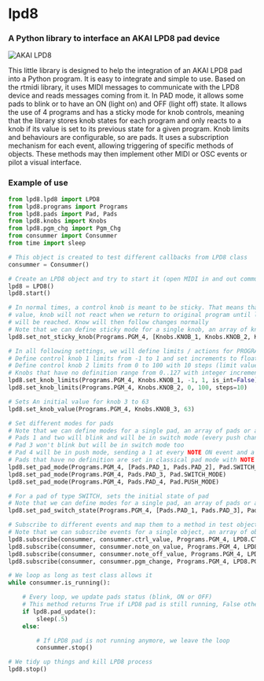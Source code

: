 # lpd8
### A Python library to interface an AKAI LPD8 pad device
![AKAI LPD8](https://d1jtxvnvoxswj8.cloudfront.net/catalog/product/cache/421fe9f256d7dd674b5a25e9478e383f/l/p/lpd8_web_large.jpg_2a5e9928f9c871bf86f5a4d05b4453e6.jpg)

This little library is designed to help the integration of an AKAI LPD8 pad into a Python program.
It is easy to integrate and simple to use. Based on the rtmidi library, it uses MIDI messages to
communicate with the LPD8 device and reads messages coming from it.
In PAD mode, it allows some pads to blink or to have an ON (light on) and OFF (light off) state.
It allows the use of 4 programs and has a sticky mode for knob controls, meaning that the library
stores knob states for each program and only reacts to a knob if its value is set to its previous state
for a given program.
Knob limits and behaviours are configurable, so are pads.
It uses a subscription mechanism for each event, allowing triggering of specific methods of objects. These methods
may then implement other MIDI or OSC events or pilot a visual interface.

### Example of use
```python
from lpd8.lpd8 import LPD8
from lpd8.programs import Programs
from lpd8.pads import Pad, Pads
from lpd8.knobs import Knobs
from lpd8.pgm_chg import Pgm_Chg
from consummer import Consummer
from time import sleep

# This object is created to test different callbacks from LPD8 class
consummer = Consummer()

# Create an LPD8 object and try to start it (open MIDI in and out communication)
lpd8 = LPD8()
lpd8.start()

# In normal times, a control knob is meant to be sticky. That means that if we change program and then knob
# value, knob will not react when we return to original program until last stored value for this program
# will be reached. Know will then follow changes normally
# Note that we can define sticky mode for a single knob, an array of knobs or all knobs
lpd8.set_not_sticky_knob(Programs.PGM_4, [Knobs.KNOB_1, Knobs.KNOB_2, Knobs.KNOB_3, Knobs.KNOB_4])

# In all following settings, we will define limits / actions for PROGRAM 4
# Define control knob 1 limits from -1 to 1 and set increments to float values
# Define control knob 2 limits from 0 to 100 with 10 steps (limit values to 0, 10, 20, ..., 90, 100)
# Knobs that have no definition range from 0..127 with integer increments of 1 (default MIDI behaviour)
lpd8.set_knob_limits(Programs.PGM_4, Knobs.KNOB_1, -1, 1, is_int=False)
lpd8.set_knob_limits(Programs.PGM_4, Knobs.KNOB_2, 0, 100, steps=10)

# Sets An initial value for knob 3 to 63
lpd8.set_knob_value(Programs.PGM_4, Knobs.KNOB_3, 63)

# Set different modes for pads
# Note that we can define modes for a single pad, an array of pads or all pads
# Pads 1 and two will blink and will be in switch mode (every push changes state between 0 and 1)
# Pad 3 won't blink but will be in switch mode too
# Pad 4 will be in push mode, sending a 1 at every NOTE ON event and a 0 at every NOTE OFF event
# Pads that have no definition are set in classical pad mode with NOTE ON / NOTE OFF events and velocity values
lpd8.set_pad_mode(Programs.PGM_4, [Pads.PAD_1, Pads.PAD_2], Pad.SWITCH_MODE + Pad.BLINK_MODE)
lpd8.set_pad_mode(Programs.PGM_4, Pads.PAD_3, Pad.SWITCH_MODE)
lpd8.set_pad_mode(Programs.PGM_4, Pads.PAD_4, Pad.PUSH_MODE)

# For a pad of type SWITCH, sets the initial state of pad
# Note that we can define modes for a single pad, an array of pads or all pads
lpd8.set_pad_switch_state(Programs.PGM_4, [Pads.PAD_1, Pads.PAD_3], Pad.ON)

# Subscribe to different events and map them to a method in test object
# Note that we can subscribe events for a single object, an array of objects or all objects of a group
lpd8.subscribe(consummer, consummer.ctrl_value, Programs.PGM_4, LPD8.CTRL, Knobs.ALL_KNOBS)
lpd8.subscribe(consummer, consummer.note_on_value, Programs.PGM_4, LPD8.NOTE_ON, Pads.ALL_PADS)
lpd8.subscribe(consummer, consummer.note_off_value, Programs.PGM_4, LPD8.NOTE_OFF, Pads.ALL_PADS)
lpd8.subscribe(consummer, consummer.pgm_change, Programs.PGM_4, LPD8.PGM_CHG, Pgm_Chg.PGM_CHG_4)

# We loop as long as test class allows it
while consummer.is_running():

    # Every loop, we update pads status (blink, ON or OFF)
    # This method returns True if LPD8 pad is still running, False otherwise
    if lpd8.pad_update():
        sleep(.5)
    else:

        # If LPD8 pad is not running anymore, we leave the loop
        consummer.stop()

# We tidy up things and kill LPD8 process
lpd8.stop()
```